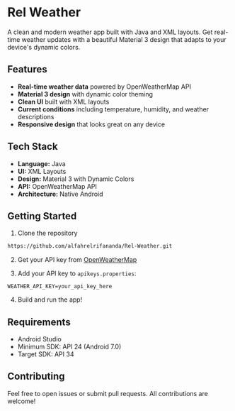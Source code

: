 # Rel Weather

A clean and modern weather app built with Java and XML layouts. Get real-time weather updates with a beautiful Material 3 design that adapts to your device's dynamic colors.

## Features

- **Real-time weather data** powered by OpenWeatherMap API
- **Material 3 design** with dynamic color theming
- **Clean UI** built with XML layouts
- **Current conditions** including temperature, humidity, and weather descriptions
- **Responsive design** that looks great on any device

## Tech Stack

- **Language:** Java
- **UI:** XML Layouts
- **Design:** Material 3 with Dynamic Colors
- **API:** OpenWeatherMap API
- **Architecture:** Native Android

## Getting Started

1. Clone the repository
```bash
https://github.com/alfahrelrifananda/Rel-Weather.git
```

2. Get your API key from [OpenWeatherMap](https://openweathermap.org/api)

3. Add your API key to `apikeys.properties`:
```
WEATHER_API_KEY=your_api_key_here
```

4. Build and run the app!

## Requirements

- Android Studio
- Minimum SDK: API 24 (Android 7.0)
- Target SDK: API 34

## Contributing

Feel free to open issues or submit pull requests. All contributions are welcome!
